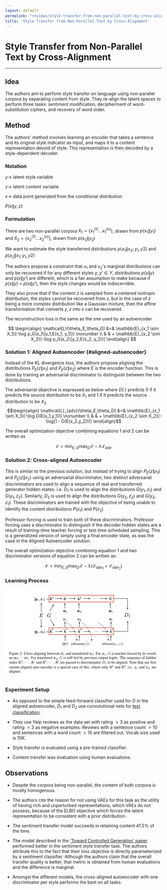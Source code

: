 ```yaml
---
layout: default
permalink: "reviews/style-transfer-from-non-parallel-text-by-cross-alignment.html"
title: 'Style Transfer from Non-Parallel Text by Cross-Alignment'
---
```


# Style Transfer from Non-Parallel Text by Cross-Alignment
---

## Idea

The authors aim to perform style transfer on language using non-parallel
corpora by separating content from style. They re-align the latent
spaces to perform three tasks: sentiment modification, decipherment of
word-substitution ciphers, and recovery of word order.

## Method

The authors' method involves learning an encoder that takes a sentence
and its original style indicator as input, and maps it to a content
representation devoid of style. This representation is then decoded by a
style-dependent decoder.

### Notation

$y \rightarrow$ latent style variable

$z \rightarrow$ latent content variable

$x \rightarrow$ data point generated from the conditional distribution

$P(x\|y,z)$

### Formulation

There are two non-parallel corpora $X_1 = \{x_1^{(1)} ... x_1^{(n)} \}$,
drawn from $p(x_1\|y_1)$ and $X_2 = \{x_2^{(1)} ... x_2^{(n)} \}$, drawn
from $p(x_2\|y_2)$

We want to estimate the style transferred distributions
$p(x_1\|x_2;y_1,y2)$ and $p(x_2\|x_1;y_1,y2)$

The authors propose a constraint that $x_1$ and $x_2$'s marginal
distributions can only be recovered if for any different styles
$y, y' \in Y$, distributions $p(x\|y)$ and $p(x\|y')$ are different, which
is a fair assumption to make because if $p(x\|y)$ = $p(x\|y')$, then the
style changes would be indiscernible.

They also prove that if the content $z$ is sampled from a centered
isotropic distribution, the styles cannot be recovered from $x$, but in
the case of $z$ being a more complex distribution like a Gaussian
mixture, then the affine transformation that converts $y, z$ into $x$
can be recovered.

The reconstruction loss is the same as the one used by an autoencoder

$$
\begin{align}
    \mathcal{L}(\theta_E,\theta_G)
        &=& \mathbb{E}_{x_1 \sim X_1}[-\log p_G(x_1\|y_1,E(x_1, y_1))] \nonumber \\
        & & + \mathbb{E}_{x_2 \sim X_2}[-\log p_G(x_2\|y_2,E(x_2, y_2))]
\end{align}
$$

### Solution 1: Aligned Autoencoder {#aligned-autoencoder}

Instead of the KL divergence loss, the authors propose aligning the
distributions $P_E(z\|x_1)$ and $P_E(z\|x_2)$ where $E$ is the encoder
function. This is done by training an adversarial discriminator to
distinguish between the two distributions.

The adversarial objective is expressed as below where $D(\cdot)$
predicts 0 if it predicts the source distribution to be $X_1$ and 1 if
it predicts the source distribution to be $X_2$ 
$$\begin{align}
    \mathcal{L}_{adv}(\theta_E,\theta_D) 
        &=& \mathbb{E}_{x_1 \sim X_1}[-\log D(E(x_1,y_1))] \nonumber \\
        & & + \mathbb{E}_{x_2 \sim X_2}[-\log(1 - D(E(x_2,y_2)))]
\end{align}$$

The overall optimization objective combining equations 1 and 2 can be written as

$$\mathcal{L} = \operatorname*{min}_{E,G} \operatorname*{max}_{D} \mathcal{L} - \lambda \mathcal{L}_{adv}$$

### Solution 2: Cross-aligned Autoencoder

This is similar to the previous solution, but instead of trying to align
$P_E(z\|x_1)$ and $P_E(z\|x_2)$ using an adversarial discriminator, two
distinct adversarial discriminators are used to align a sequence of real
and transferred generator hidden states. i.e. $D_1$ is used to align the
distributions $G(y_1, z_1)$ and $G(y_1, z_2)$. Similarly, $D_2$ is used
to align the distributions $G(y_2, z_2)$ and $G(y_2, z_1)$. These
discriminators are trained with the objective of being unable to
identify the content distributions $P(z_1)$ and $P(z_2)$

Professor-forcing is used to train both of these discriminators.
Professor forcing uses a discriminator to distinguish if the decoder
hidden states are a result of training-time teacher forcing or test time
scheduled sampling. This is a generalized version of simply using a
final encoder state, as was the case in the Aligned Autoencoder solution.

The overall optimization objective combining equation 1 and two discriminator versions of equation 2 can be written as:

$$\mathcal{L} = \operatorname*{min}_{E,G} \operatorname*{max}_{D} \mathcal{L} - \lambda (\mathcal{L}_{adv_1} + \mathcal{L}_{adv_2})$$

### Learning Process

![image](/images/style-transfer-from-non-parallel-text-by-cross-alignment/cross-alignment-training.png)

### Experiment Setup

-   As opposed to the simple feed-forward classifier used for $D$ in the
    aligned autoencoder, $D_1$ and $D_2$ use convolutional nets for [text
    classification](https://arxiv.org/abs/1408.5882).

-   They use Yelp reviews as the data set with rating $>3$ as positive
    and rating $<3$ as negative examples. Reviews with a sentence count
    $>10$ and sentences with a word count $>10$ are filtered out. Vocab
    size used is 10K.

-   Style transfer is evaluated using a pre-trained classifier.

-   Content transfer was evaluation using human evaluations.

## Observations

-   Despite the corpora being non-parallel, the content of both corpora
    is mostly homogenous.

-   The authors cite the reason for not using VAEs for this task as the
    utility of having rich and unperturbed representations, which VAEs
    do not possess, because of the ELBO objective which forces the
    latent representation to be consistent with a prior distribution.

-   The sentiment transfer model succeeds in retaining content 41.5% of
    the time.

-   The model described in the 
    ['Toward Controlled Generation' paper](https://arxiv.org/abs/1703.00955) 
    performed better in the sentiment style transfer task. 
    The authors attribute this to the
    fact that their loss objective is directly parameterized by a
    sentiment classifier. Although the authors claim that the overall
    transfer quality is better, that metric is obtained from human
    evaluations and the difference is marginal.

-   Amongst the different models, the cross-aligned autoencoder with one
    discriminator per style performs the best on all tasks.
